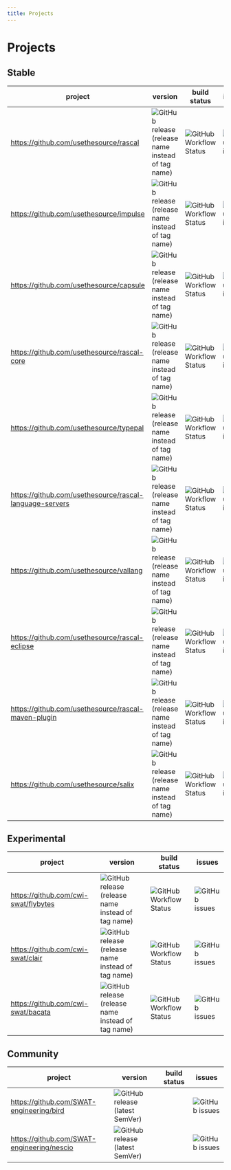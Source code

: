 ```yaml
---
title: Projects
---
```


# Projects

## Stable

| project                                                 | version                                                                                                                                                                    | build status                                                                                                                                       | issues                                                                                                          |
|---------------------------------------------------------|----------------------------------------------------------------------------------------------------------------------------------------------------------------------------|----------------------------------------------------------------------------------------------------------------------------------------------------|-----------------------------------------------------------------------------------------------------------------|
| https://github.com/usethesource/rascal                  | ![GitHub release (release name instead of tag name)](https://img.shields.io/github/v/release/usethesource/rascal?include_prereleases&style=for-the-badge)                  | ![GitHub Workflow Status](https://img.shields.io/github/workflow/status/usethesource/rascal/Build%20and%20Deploy?style=for-the-badge)              | ![GitHub issues](https://img.shields.io/github/issues/usethesource/rascal?style=for-the-badge)                  |
| https://github.com/usethesource/impulse                 | ![GitHub release (release name instead of tag name)](https://img.shields.io/github/v/release/usethesource/impulse?include_prereleases&style=for-the-badge)                 | ![GitHub Workflow Status](https://img.shields.io/github/workflow/status/usethesource/impulse/Build%20and%20Deploy?style=for-the-badge)             | ![GitHub issues](https://img.shields.io/github/issues/usethesource/impulse?style=for-the-badge)                 |
| https://github.com/usethesource/capsule                 | ![GitHub release (release name instead of tag name)](https://img.shields.io/github/v/release/usethesource/capsule?include_prereleases&style=for-the-badge)                 | ![GitHub Workflow Status](https://img.shields.io/github/workflow/status/usethesource/capsule/Build%20and%20Deploy%20Capsule?style=for-the-badge)   | ![GitHub issues](https://img.shields.io/github/issues/usethesource/capsule?style=for-the-badge)                 |
| https://github.com/usethesource/rascal-core             | ![GitHub release (release name instead of tag name)](https://img.shields.io/github/v/release/usethesource/rascal-core?include_prereleases&style=for-the-badge)             | ![GitHub Workflow Status](https://img.shields.io/github/workflow/status/usethesource/rascal-core/Build%20and%20Deploy?style=for-the-badge)         | ![GitHub issues](https://img.shields.io/github/issues/usethesource/rascal-core?style=for-the-badge)             |
| https://github.com/usethesource/typepal                 | ![GitHub release (release name instead of tag name)](https://img.shields.io/github/v/release/usethesource/typepal?include_prereleases&style=for-the-badge)                 | ![GitHub Workflow Status](https://img.shields.io/github/workflow/status/usethesource/typepal/Build%20and%20Deploy?style=for-the-badge)             | ![GitHub issues](https://img.shields.io/github/issues/usethesource/typepal?style=for-the-badge)                 |
| https://github.com/usethesource/rascal-language-servers | ![GitHub release (release name instead of tag name)](https://img.shields.io/github/v/release/usethesource/rascal-language-servers?include_prereleases&style=for-the-badge) | ![GitHub Workflow Status](https://img.shields.io/github/workflow/status/usethesource/rascal-language-servers/CI?style=for-the-badge)               | ![GitHub issues](https://img.shields.io/github/issues/usethesource/rascal-language-servers?style=for-the-badge) |
| https://github.com/usethesource/vallang                 | ![GitHub release (release name instead of tag name)](https://img.shields.io/github/v/release/usethesource/vallang?include_prereleases&style=for-the-badge)                 | ![GitHub Workflow Status](https://img.shields.io/github/workflow/status/usethesource/vallang/Build%20and%20Deploy?style=for-the-badge)             | ![GitHub issues](https://img.shields.io/github/issues/usethesource/vallang?style=for-the-badge)                 |
| https://github.com/usethesource/rascal-eclipse          | ![GitHub release (release name instead of tag name)](https://img.shields.io/github/v/release/usethesource/rascal-eclipse?include_prereleases&style=for-the-badge)          | ![GitHub Workflow Status](https://img.shields.io/github/workflow/status/usethesource/rascal-eclipse/Build%20and%20Deploy?style=for-the-badge)      | ![GitHub issues](https://img.shields.io/github/issues/usethesource/rascal-eclipse?style=for-the-badge)          |
| https://github.com/usethesource/rascal-maven-plugin     | ![GitHub release (release name instead of tag name)](https://img.shields.io/github/v/release/usethesource/rascal-maven-plugin?include_prereleases&style=for-the-badge)     | ![GitHub Workflow Status](https://img.shields.io/github/workflow/status/usethesource/rascal-maven-plugin/Build%20and%20Deploy?style=for-the-badge) | ![GitHub issues](https://img.shields.io/github/issues/usethesource/rascal-maven-plugin?style=for-the-badge)     |
| https://github.com/usethesource/salix                   | ![GitHub release (release name instead of tag name)](https://img.shields.io/github/v/release/usethesource/salix?include_prereleases&style=for-the-badge)                   | ![GitHub Workflow Status](https://img.shields.io/github/workflow/status/usethesource/salix/Build%20and%20Deploy?style=for-the-badge)               | ![GitHub issues](https://img.shields.io/github/issues/usethesource/salix?style=for-the-badge)                   |
## Experimental

| project                              | version                                                                                                                                                 | build status                                                                                                                                   | issues                                                                                       |
|--------------------------------------|---------------------------------------------------------------------------------------------------------------------------------------------------------|------------------------------------------------------------------------------------------------------------------------------------------------|----------------------------------------------------------------------------------------------|
| https://github.com/cwi-swat/flybytes | ![GitHub release (release name instead of tag name)](https://img.shields.io/github/v/release/cwi-swat/flybytes?include_prereleases&style=for-the-badge) | ![GitHub Workflow Status](https://img.shields.io/github/workflow/status/cwi-swat/flybytes/Build%20and%20Deploy%20Flybytes?style=for-the-badge) | ![GitHub issues](https://img.shields.io/github/issues/cwi-swat/flybytes?style=for-the-badge) |
| https://github.com/cwi-swat/clair    | ![GitHub release (release name instead of tag name)](https://img.shields.io/github/v/release/cwi-swat/clair?include_prereleases&style=for-the-badge)    | ![GitHub Workflow Status](https://img.shields.io/github/workflow/status/cwi-swat/clair/Build%20and%20Deploy?style=for-the-badge)    | ![GitHub issues](https://img.shields.io/github/issues/cwi-swat/clair?style=for-the-badge)    |
| https://github.com/cwi-swat/bacata    | ![GitHub release (release name instead of tag name)](https://img.shields.io/github/v/release/cwi-swat/bacata?include_prereleases&style=for-the-badge)    | ![GitHub Workflow Status](https://img.shields.io/github/workflow/status/cwi-swat/bacata/Build%20and%20Deploy?style=for-the-badge)    | ![GitHub issues](https://img.shields.io/github/issues/cwi-swat/bacata?style=for-the-badge)    |

## Community

| project                                    | version                                                                                                                | build status  | issues                                                                                             |
|--------------------------------------------|------------------------------------------------------------------------------------------------------------------------|---------------|----------------------------------------------------------------------------------------------------|
| https://github.com/SWAT-engineering/bird   | ![GitHub release (latest SemVer)](https://img.shields.io/github/v/release/SWAT-engineering/bird?style=for-the-badge)   |               | ![GitHub issues](https://img.shields.io/github/issues/SWAT-engineering/bird?style=for-the-badge)   |
| https://github.com/SWAT-engineering/nescio | ![GitHub release (latest SemVer)](https://img.shields.io/github/v/release/SWAT-engineering/nescio?style=for-the-badge) |               | ![GitHub issues](https://img.shields.io/github/issues/SWAT-engineering/nescio?style=for-the-badge) |
